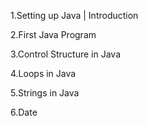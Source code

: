 1.Setting up Java | Introduction

2.First Java Program

3.Control Structure in Java

4.Loops in Java

5.Strings in Java

6.Date
